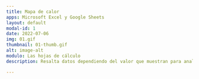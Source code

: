 ```yaml
---
title: Mapa de calor
apps: Microsoft Excel y Google Sheets
layout: default
modal-id: 1
date: 2022-07-06
img: 01.gif
thumbnail: 01-thumb.gif
alt: image-alt
modulo: Las hojas de cálculo
description: Resalta datos dependiendo del valor que muestran para analizarlos mejor de un solo vistazo.

---
```

